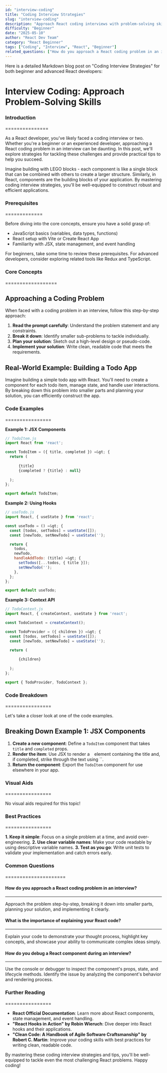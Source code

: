 ```yaml
---
id: "interview-coding"
title: "Coding Interview Strategies"
slug: "interview-coding"
description: "Approach React coding interviews with problem-solving skills."
difficulty: "Beginner"
date: "2025-05-10"
author: "React Dev Team"
category: "React Beginner"
tags: ["Coding", "Interview", "React", "Beginner"]
related_questions: ["How do you approach a React coding problem in an interview?", "What is the importance of explaining your React code?", "How do you debug a React component during an interview?"]
---
```


Here is a detailed Markdown blog post on "Coding Interview Strategies" for both beginner and advanced React developers:

**Interview Coding: Approach Problem-Solving Skills**
=====================================================

### Introduction
===============

As a React developer, you've likely faced a coding interview or two. Whether you're a beginner or an experienced developer, approaching a React coding problem in an interview can be daunting. In this post, we'll explore strategies for tackling these challenges and provide practical tips to help you succeed.

Imagine building with LEGO blocks - each component is like a single block that can be combined with others to create a larger structure. Similarly, in React, components are the building blocks of your application. By mastering coding interview strategies, you'll be well-equipped to construct robust and efficient applications.

### Prerequisites
=============

Before diving into the core concepts, ensure you have a solid grasp of:

* JavaScript basics (variables, data types, functions)
* React setup with Vite or Create React App
* Familiarity with JSX, state management, and event handling

For beginners, take some time to review these prerequisites. For advanced developers, consider exploring related tools like Redux and TypeScript.

### Core Concepts
==================

**Approaching a Coding Problem**
-----------------------------

When faced with a coding problem in an interview, follow this step-by-step approach:

1. **Read the prompt carefully**: Understand the problem statement and any constraints.
2. **Break it down**: Identify smaller sub-problems to tackle individually.
3. **Plan your solution**: Sketch out a high-level design or pseudo-code.
4. **Implement your solution**: Write clean, readable code that meets the requirements.

**Real-World Example: Building a Todo App**
-----------------------------------------

Imagine building a simple todo app with React. You'll need to create a component for each todo item, manage state, and handle user interactions. By breaking down this problem into smaller parts and planning your solution, you can efficiently construct the app.

### Code Examples
================

**Example 1: JSX Components**
```jsx
// TodoItem.js
import React from 'react';

const TodoItem = ({ title, completed }) =&gt; {
  return (
    
      {title}
      {completed ? {title} : null}
    
  );
};

export default TodoItem;
```
**Example 2: Using Hooks**
```jsx
// useTodo.js
import React, { useState } from 'react';

const useTodo = () =&gt; {
  const [todos, setTodos] = useState([]);
  const [newTodo, setNewTodo] = useState('');

  return {
    todos,
    newTodo,
    handleAddTodo: (title) =&gt; {
      setTodos([...todos, { title }]);
      setNewTodo('');
    },
  };
};

export default useTodo;
```
**Example 3: Context API**
```jsx
// TodoContext.js
import React, { createContext, useState } from 'react';

const TodoContext = createContext();

const TodoProvider = ({ children }) =&gt; {
  const [todos, setTodos] = useState([]);
  const [newTodo, setNewTodo] = useState('');

  return (
    
      {children}
    
  );
};

export { TodoProvider, TodoContext };
```
### Code Breakdown
================

Let's take a closer look at one of the code examples.

**Breaking Down Example 1: JSX Components**
-----------------------------------------

1. **Create a new component**: Define a `TodoItem` component that takes `title` and `completed` props.
2. **Render the item**: Use JSX to render a `
` element containing the title and, if completed, strike through the text using ``.
3. **Return the component**: Export the `TodoItem` component for use elsewhere in your app.

### Visual Aids
================

No visual aids required for this topic!

### Best Practices
================

**1. Keep it simple**: Focus on a single problem at a time, and avoid over-engineering.
**2. Use clear variable names**: Make your code readable by using descriptive variable names.
**3. Test as you go**: Write unit tests to validate your implementation and catch errors early.

### Common Questions
=====================

#### How do you approach a React coding problem in an interview?
---------------------------------------------

Approach the problem step-by-step, breaking it down into smaller parts, planning your solution, and implementing it clearly.

#### What is the importance of explaining your React code?
---------------------------------------------------

Explain your code to demonstrate your thought process, highlight key concepts, and showcase your ability to communicate complex ideas simply.

#### How do you debug a React component during an interview?
---------------------------------------------------------

Use the console or debugger to inspect the component's props, state, and lifecycle methods. Identify the issue by analyzing the component's behavior and rendering process.

### Further Reading
================

* **React Official Documentation**: Learn more about React components, state management, and event handling.
* **"React Hooks in Action" by Robin Wieruch**: Dive deeper into React hooks and their applications.
* **"Clean Code: A Handbook of Agile Software Craftsmanship" by Robert C. Martin**: Improve your coding skills with best practices for writing clean, readable code.

By mastering these coding interview strategies and tips, you'll be well-equipped to tackle even the most challenging React problems. Happy coding!
